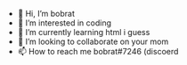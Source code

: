 - 👋 Hi, I’m bobrat
- 👀 I’m interested in  coding
- 🌱 I’m currently learning html i guess
- 💞️ I’m looking to collaborate on your mom
- 📫 How to reach me bobrat#7246 (discoerd

<!---
bruhman325/bruhman325 is a ✨ special ✨ repository because its `README.md` (this file) appears on your GitHub profile.
You can click the Preview link to take a look at your changes.
--->

